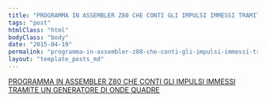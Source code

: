 ```yaml
---
title: "PROGRAMMA IN ASSEMBLER Z80 CHE CONTI GLI IMPULSI IMMESSI TRAMITE UN GENERATORE DI ONDE QUADRE"
tags: "post"
htmlClass: "html"
bodyClass: "body"
date: "2015-04-19"
permalink: "programma-in-assembler-z80-che-conti-gli-impulsi-immessi-tramite-un-generatore-di-onde-quadre/"
layout: "template_posts_md"
---
```

<p><a href="http://www.maurizio.proietti.name/wp-content/uploads/2017/04/PROGRAMMA-IN-ASSEMBLER-Z80-CHE-CONTI-GLI-IMPULSI-IMMESSI-TRAMITE-UN-GENERATORE-DI-ONDE-QUADRE.doc">PROGRAMMA IN ASSEMBLER Z80 CHE CONTI GLI IMPULSI IMMESSI TRAMITE UN GENERATORE DI ONDE QUADRE</a></p>
